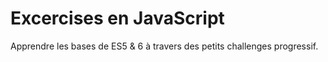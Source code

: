# Excercises en JavaScript

Apprendre les bases de ES5 & 6 à travers des petits challenges progressif.
